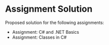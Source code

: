 # Assignment Solution
Proposed solution for the following assignments:

* Assignment: C# and .NET Basics
* Assignment: Classes in C#